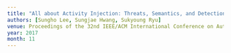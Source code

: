 ```yaml
---
title: "All about Activity Injection: Threats, Semantics, and Detection"
authors: [Sungho Lee, Sungjae Hwang, Sukyoung Ryu]
venue: Proceedings of the 32nd IEEE/ACM International Conference on Automated Software Engineering (ASE)
year: 2017
month: 11
---
```

